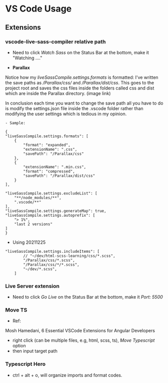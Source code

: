 
# VS Code Usage

## Extensions

### vscode-live-sass-compiler relative path

- Need to click *Watch Sass* on the Status Bar at the bottom, make it "Watching ...."


- **Parallax**

Notice how my *liveSassCompile.settings.formats* is formatted: I've written the save paths as */Parallax/css/* and */Parallax/dist/css*. This goes to the project root and saves the css files inside the folders called css and dist which are inside the Parallax directory. (image link)

In conclusion each time you want to change the save path all you have to do is modify the settings.json file inside the .vscode folder rather than modifying the user settings which is tedious in my opinion.

```
- Sample:

{
"liveSassCompile.settings.formats": [
    {
        "format": "expanded",
        "extensionName": ".css",
        "savePath": "/Parallax/css"
    },
    {
        "extensionName": ".min.css",
        "format": "compressed",
        "savePath": "/Parallax/dist/css"
    }
],

"liveSassCompile.settings.excludeList": [
    "**/node_modules/**",
    ".vscode/**"
],
"liveSassCompile.settings.generateMap": true,
"liveSassCompile.settings.autoprefix": [
    "> 1%",
    "last 2 versions"
]
}
```

- Using 20211225

```
"liveSassCompile.settings.includeItems": [
        // "~/dev/html-scss-learning/css/*.scss",
        "/Parallax/css/*.scss",
        "/Parallax/css/*/*.scss",
        "~/dev/*.scss",
    ]
```

### Live Server extension

- Need to click *Go Live* on the Status Bar at the bottom, make it *Port: 5500*

### Move TS

- Ref:

Mosh Hamedani, 6 Essential VSCode Extensions for Angular Developers

- right click (can be multiple files, e.g, html, scss, ts), *Move Typescript* option
- then input target path

### Typescript Hero

- ctrl + alt + o, will organize imports and format codes.



